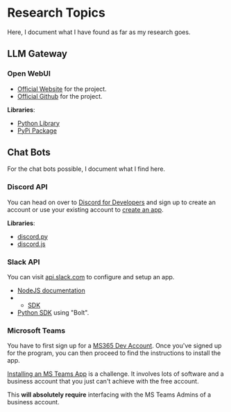 # Research Topics

Here, I document what I have found as far as my research goes.

## LLM Gateway

### Open WebUI

- [Official Website](https://openwebui.com/) for the project.
- [Official Github](https://github.com/open-webui/open-webui) for the project.

**Libraries**:

- [Python Library](https://bemade.github.io/openwebui-client/)
- [PyPi Package](https://pypi.org/project/openwebui-client/)

## Chat Bots

For the chat bots possible, I document what I find here.

### Discord API

You can head on over to [Discord for Developers](https://discord.com/developers/) and sign up to create an account
or use your existing account to [create an app](https://discord.com/developers/applications/).

**Libraries**:

- [discord.py](https://discordpy.readthedocs.io/en/stable/)
- [discord.js](https://discordjs.guide/#before-you-begin)

### Slack API

You can visit [api.slack.com](https://api.slack.com/apps) to configure and setup an app.

- [NodeJS documentation](https://docs.slack.dev/tools/node-slack-sdk/)
- - [SDK](https://github.com/slackapi/node-slack-sdk)
- [Python SDK](https://docs.slack.dev/tools/bolt-python/) using "Bolt".

### Microsoft Teams

You have to first sign up for a [MS365 Dev Account](https://developer.microsoft.com/en-us/microsoft-365/profile).
Once you've signed up for the program, you can then proceed to find the instructions to install the app.

[Installing an MS Teams App](https://learn.microsoft.com/en-us/microsoftteams/platform/sbs-gs-nodejs) is a challenge.
It involves lots of software and a business account that you just can't achieve with the free account.

This **will absolutely require** interfacing with the MS Teams Admins of a business account.
